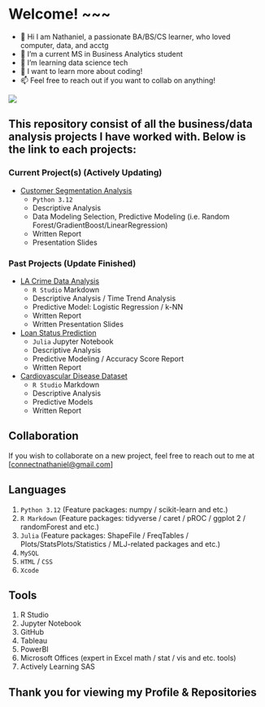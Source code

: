 # Welcome! ~~~
- 👋 Hi I am Nathaniel, a passionate BA/BS/CS learner, who loved computer, data, and acctg
- 👀 I’m a current MS in Business Analytics student
- 🌱 I’m learning data science tech
- 💞️ I want to learn more about coding!
- 📫 Feel free to reach out if you want to collab on anything!

![](https://komarev.com/ghpvc/?username=Jen-uis&style=Plastic&label=PROFILE+VIEWS&base=126)

## This repository consist of all the business/data analysis projects I have worked with. Below is the link to each projects:
### Current Project(s) (Actively Updating)
- [Customer Segmentation Analysis](https://github.com/Jen-uis/Customer-Segmentation-Analysis)
    - `Python 3.12`
    - Descriptive Analysis
    - Data Modeling Selection, Predictive Modeling (i.e. Random Forest/GradientBoost/LinearRegression)
    - Written Report
    - Presentation Slides

### Past Projects (Update Finished)
- [LA Crime Data Analysis](https://github.com/Jen-uis/LA-Crime-Data-Analysis)
    - `R Studio` Markdown
    - Descriptive Analysis / Time Trend Analysis
    - Predictive Model: Logistic Regression / k-NN
    - Written Report
    - Written Presentation Slides
- [Loan Status Prediction](https://github.com/Jen-uis/Loan-Status-Prediction)
    - `Julia` Jupyter Notebook
    - Descriptive Analysis
    - Predictive Modeling / Accuracy Score Report
    - Written Report
- [Cardiovascular Disease Dataset](https://github.com/Jen-uis/Cardiovascular-Disease-Dataset)
    - `R Studio` Markdown
    - Descriptive Analysis
    - Predictive Models
    - Written Report
 
## Collaboration
If you wish to collaborate on a new project, feel free to reach out to me at [connectnathaniel@gmail.com]

## Languages
1. `Python 3.12` (Feature packages: numpy / scikit-learn and etc.)
2. `R Markdown` (Feature packages: tidyverse / caret / pROC / ggplot 2 / randomForest and etc.)
3. `Julia` (Feature packages: ShapeFile / FreqTables / Plots/StatsPlots/Statistics / MLJ-related packages and etc.)
4. `MySQL`
5. `HTML` / `CSS`
6. `Xcode`

## Tools
1. R Studio
2. Jupyter Notebook
3. GitHub
4. Tableau
5. PowerBI
6. Microsoft Offices (expert in Excel math / stat / vis and etc. tools)
7. Actively Learning SAS

## Thank you for viewing my Profile & Repositories
